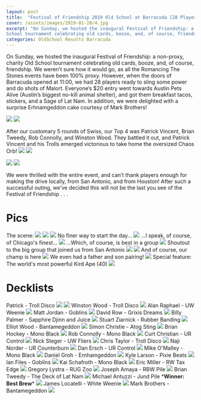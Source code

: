 ```yaml
---
layout: post
title:  "Festival of Friendship 2019 Old School at Barracuda [28 Players]"
cover: /assets/images/2019-01-20/4.jpg
excerpt: "On Sunday, we hosted the inaugural Festival of Friendship: a non-proxy, charity Old
School tournament celebrating old cards, booze, and, of course, friendship."
categories: OldSchool Results Barracuda
---
```


On Sunday, we hosted the inaugural Festival of Friendship: a non-proxy, charity Old School
tournament celebrating old cards, booze, and, of course, friendship. We weren’t sure how it would
go, as all the Romancing The Stones events have been 100% proxy. However, when the doors of
Barracuda opened at 11:00, we had 28 players ready to sling some power and do shots of Malort.
Everyone’s $20 entry went towards Austin Pets Alive (Austin’s biggest no-kill animal shelter),
and got them breakfast tacos, stickers, and a Sage of Lat Nam. In addition, we were delighted with
a surprise Erhnamgeddon cake courtesy of Mark Brothers!

![](/assets/images/2019-01-20/2.jpg)
![](/assets/images/2019-01-20/3.jpg)

After our customary 5 rounds of Swiss, our Top 4 was Patrick Vincent, Brian Tweedy, Rob Connolly,
and Winston Wood. They battled it out, and Patrick Vincent and his Trolls emerged victorious to
take home the oversized Chaos Orb!
![](/assets/images/2019-01-20/4.jpg)
![](/assets/images/2019-01-20/5.jpg)

![](/assets/images/2019-01-20/standings_jpg)
![](/assets/images/2019-01-/standings_2.jpg)

We were thrilled with the entire event, and can’t thank players enough for making the drive
locally, from San Antonio, and from Houston! After such a successful outing, we’ve decided this
will not be the last you see of the Festival of Friendship . . .

# Pics

The scene:
![](/assets/images/2019-01-20/6.jpg)
![](/assets/images/2019-01-20/7.jpg)
![](/assets/images/2019-01-20/8.jpg)
No finer way to start the day...
![](/assets/images/2019-01-20/9.jpg)
...I speak, of course, of Chicago's finest...
![](/assets/images/2019-01-20/10.jpg)
...Which, of course, is best in a group
![](/assets/images/2019-01-20/1jpg)
Shoutout to the big group that joined us from San Antonio
![](/assets/images/2019-01-20/12.jpg)
![](/assets/images/2019-01-20/13.jpg)
And of course, our champ is here
![](/assets/images/2019-01-20/14.jpg)
We even had a father and son pairing!
![](/assets/images/2019-01-20/15.jpg)
Special feature: The world's most powerful Kird Ape (40)
![](/assets/images/2019-01-20/16.jpg)

# Decklists

Patrick - Troll Disco
![](/assets/images/2019-01-20/deck-1.jpg)
![](/assets/images/2019-01-20/deck-1a.jpg)
Winston Wood - Troll Disco
![](/assets/images/2019-01-20/deck-2jpg)
Alan Raphael - UW Weenie
![](/assets/images/2019-01-20/deck-3.jpg)
Matt Jordan - Goblins
![](/assets/images/2019-01-20/deck-4.jpg)
David Row - Grixis Dreams
![](/assets/images/2019-01-20/deck-5.jpg)
Billy Palmer - Sapphire Djinn and Juice
![](/assets/images/2019-01-20/deck-6.jpg)
Stuart Ziarnick - Rubber Banding
![](/assets/images/2019-01-20/deck-7.jpg)
Elliot Wood - Bantamegeddon
![](/assets/images/2019-01-20/deck-8.jpg)
Simon Christie - Atog Sting
![](/assets/images/2019-01-20/deck-9.jpg)
Brian Hockey - Mono Black
![](/assets/images/2019-01-20/deck-10.jpg)
Rob Connolly - Mono Black
![](/assets/images/2019-01-20/deck-11jpg)
Curt Christian - UR Control
![](/assets/images/2019-01-20/deck-12.jpg)
Nick Steger - UW Fliers
![](/assets/images/2019-01-20/deck-13.jpg)
Chris Taylor - Troll Disco
![](/assets/images/2019-01-20/deck-14.jpg)
Naji Norder - UR Counterburn
![](/assets/images/2019-01-20/deck-15.jpg)
Dan Ersch - UR Control
![](/assets/images/2019-01-20/deck-16.jpg)
Mike O'Malley - Mono Black
![](/assets/images/2019-01-20/deck-17.jpg)
Daniel Groh - Ernhamgeddon
![](/assets/images/2019-01-20/deck-18.jpg)
Kyle Larson - Pixie Beats
![](/assets/images/2019-01-20/deck-19.jpg)
Ian Files - Goblins
![](/assets/images/2019-01-20/deck-20.jpg)
Kai Schafroth - Mono Black
![](/assets/images/2019-01-20/deck-21jpg)
Eric Miller - RW Tax Edge
![](/assets/images/2019-01-20/deck-22.jpg)
Gregory Lystra - RUG Zoo
![](/assets/images/2019-01-20/deck-23.jpg)
Joseph Amaya - RBW Pile
![](/assets/images/2019-01-20/deck-24.jpg)
Brian Tweedy - The Deck of Lat Nam
![](/assets/images/2019-01-20/deck-25.jpg)
Michael Antuzzi - Jund Pile \***Winner: Best Brew**\*
![](/assets/images/2019-01-20/deck-26.jpg)
James Locatelli - White Weenie
![](/assets/images/2019-01-20/deck-27.jpg)
Mark Brothers - Bantamegeddon
![](/assets/images/2019-01-20/deck-28.jpg)
